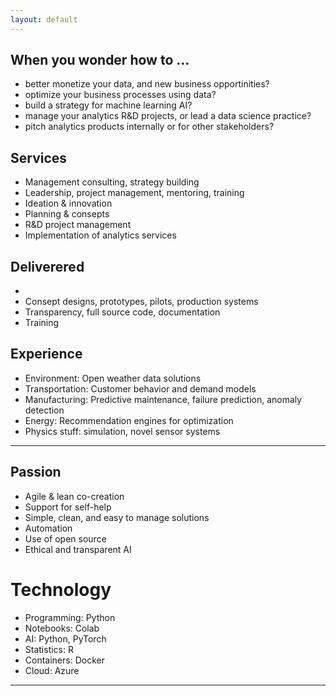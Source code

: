 ```yaml
---
layout: default
---
```


## When you wonder how to ...

*   better monetize your data, and new business opportinities?
*   optimize your business processes using data?
*   build a strategy for machine learning AI?
*   manage your analytics R&D projects, or lead a data science practice?
*   pitch analytics products internally or for other stakeholders?


## Services


*   Management consulting, strategy building 
*   Leadership, project management, mentoring, training 
*   Ideation & innovation 
*   Planning & consepts
*   R&D project management
*   Implementation of analytics services


## Deliverered

*   
*   Consept designs, prototypes, pilots, production systems
*   Transparency, full source code, documentation
*   Training


## Experience

*   Environment: Open weather data solutions
*   Transportation: Customer behavior and demand models 
*   Manufacturing: Predictive maintenance, failure prediction, anomaly detection
*   Energy: Recommendation engines for optimization
*   Physics stuff: simulation, novel sensor systems   


* * *


## Passion

*   Agile & lean co-creation
*   Support for self-help
*   Simple, clean, and easy to manage solutions
*   Automation
*   Use of open source
*   Ethical and transparent AI


# Technology

*   Programming: Python
*   Notebooks: Colab
*   AI: Python, PyTorch
*   Statistics: R
*   Containers: Docker
*   Cloud: Azure


* * *

